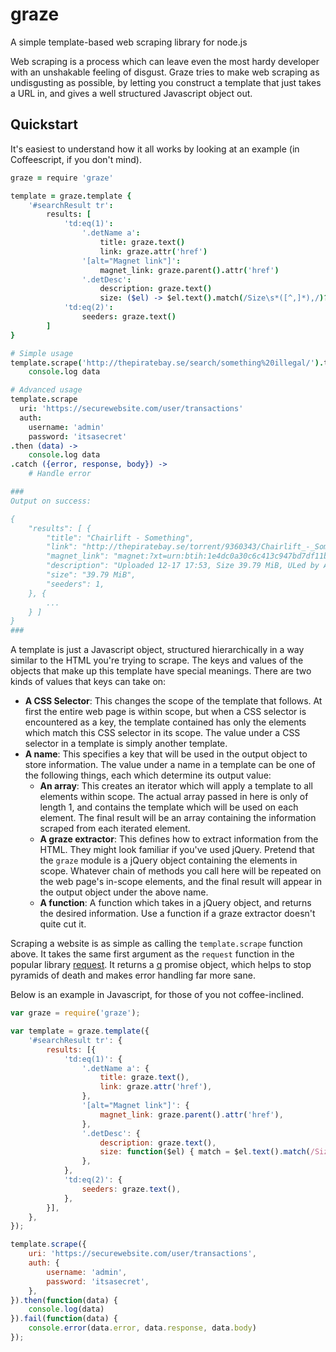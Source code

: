 # graze

A simple template-based web scraping library for node.js

Web scraping is a process which can leave even the most hardy developer with an unshakable feeling of disgust.  Graze tries to make web scraping as undisgusting as possible, by letting you construct a template that just takes a URL in, and gives a well structured Javascript object out.  

## Quickstart

It's easiest to understand how it all works by looking at an example (in Coffeescript, if you don't mind).  

```coffee
graze = require 'graze'

template = graze.template {
    '#searchResult tr': 
        results: [
            'td:eq(1)':
                '.detName a':
                    title: graze.text()
                    link: graze.attr('href')
                '[alt="Magnet link"]':
                    magnet_link: graze.parent().attr('href')
                '.detDesc':
                    description: graze.text()
                    size: ($el) -> $el.text().match(/Size\s*([^,]*),/)?[1]
            'td:eq(2)':
                seeders: graze.text()
        ]
}

# Simple usage
template.scrape('http://thepiratebay.se/search/something%20illegal/').then (data) ->
    console.log data

# Advanced usage
template.scrape
  uri: 'https://securewebsite.com/user/transactions'
  auth:
    username: 'admin'
    password: 'itsasecret'
.then (data) ->
    console.log data
.catch ({error, response, body}) ->
    # Handle error

###
Output on success:

{
    "results": [ {
        "title": "Chairlift - Something",
        "link": "http://thepiratebay.se/torrent/9360343/Chairlift_-_Something",
        "magnet_link": "magnet:?xt=urn:btih:1e4dc0a30c6c413c947bd7df11bc8bd764c3babd",
        "description": "Uploaded 12-17 17:53, Size 39.79 MiB, ULed by Anonymous",
        "size": "39.79 MiB",
        "seeders": 1,
    }, {
        ...
    } ]
}
###
```

A template is just a Javascript object, structured hierarchically in a way similar to the HTML you're trying to scrape.  The keys and values of the objects that make up this template have special meanings.  There are two kinds of values that keys can take on:

- **A CSS Selector**: This changes the scope of the template that follows.  At first the entire web page is within scope, but when a CSS selector is encountered as a key, the template contained has only the elements which match this CSS selector in its scope.  The value under a CSS selector in a template is simply another template.  
- **A name**: This specifies a key that will be used in the output object to store information.  The value under a name in a template can be one of the following things, each which determine its output value:
    - **An array**: This creates an iterator which will apply a template to all elements within scope.  The actual array passed in here is only of length 1, and contains the template which will be used on each element.  The final result will be an array containing the information scraped from each iterated element.  
    - **A graze extractor**: This defines how to extract information from the HTML.  They might look familiar if you've used jQuery.  Pretend that the `graze` module is a jQuery object containing the elements in scope.  Whatever chain of methods you call here will be repeated on the web page's in-scope elements, and the final result will appear in the output object under the above name. 
    - **A function**: A function which takes in a jQuery object, and returns the desired information.  Use a function if a graze extractor doesn't quite cut it.  

Scraping a website is as simple as calling the `template.scrape` function above.  It takes the same first argument as the `request` function in the popular library [request](https://www.npmjs.org/package/request).  It returns a [q](https://www.npmjs.org/package/q) promise object, which helps to stop pyramids of death and makes error handling far more sane.  

Below is an example in Javascript, for those of you not coffee-inclined.  

```javascript
var graze = require('graze');

var template = graze.template({
    '#searchResult tr': {
        results: [{
            'td:eq(1)': {
                '.detName a': {
                    title: graze.text(),
                    link: graze.attr('href'),
                },
                '[alt="Magnet link"]': {
                    magnet_link: graze.parent().attr('href'),
                },
                '.detDesc': {
                    description: graze.text(),
                    size: function($el) { match = $el.text().match(/Size\s*([^,]*),/); return match && match[1] }
                },
            },
            'td:eq(2)': {
                seeders: graze.text(),
            },
        }],
    },
});

template.scrape({
    uri: 'https://securewebsite.com/user/transactions',
    auth: {
        username: 'admin',
        password: 'itsasecret',
    },
}).then(function(data) {
    console.log(data)
}).fail(function(data) {
    console.error(data.error, data.response, data.body)
});
```
